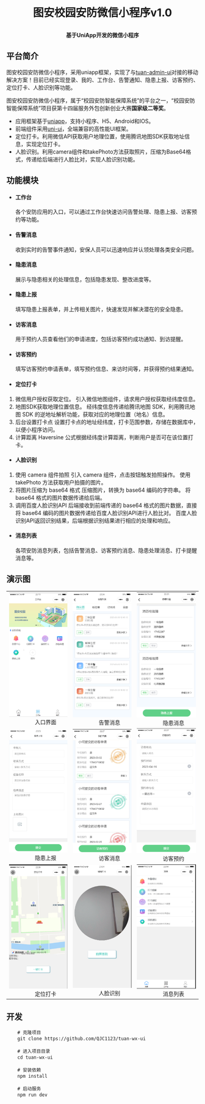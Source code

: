 
<h1 align="center" style="margin: 30px 0 30px; font-weight: bold;">图安校园安防微信小程序v1.0</h1>
<h4 align="center">基于UniApp开发的微信小程序</h4>


## 平台简介

图安校园安防微信小程序，采用uniapp框架，实现了与[tuan-admin-ui](https://github.com/QJC1123/tuan-admin-ui)对接的移动解决方案！目前已经实现登录、我的、工作台、告警通知、隐患上报、访客预约、定位打卡、人脸识别等功能。

图安校园安防微信小程序，属于“校园安防智能保障系统”的平台之一，“校园安防智能保障系统”项目获第十四届服务外包创新创业大赛**国家级二等奖**。


* 应用框架基于[uniapp](https://uniapp.dcloud.net.cn/)，支持小程序、H5、Android和IOS。
* 前端组件采用[uni-ui](https://github.com/dcloudio/uni-ui)，全端兼容的高性能UI框架。
* 定位打卡。利用微信API获取用户地理位置，使用腾讯地图SDK获取地址信息，实现定位打卡。
* 人脸识别。利用camera组件和takePhoto方法获取照片，压缩为Base64格式，传递给后端进行人脸比对，实现人脸识别功能。



## 功能模块

* #### 工作台 #### 
    各个安防应用的入口，可以通过工作台快速访问告警处理、隐患上报、访客预约等功能。

* #### 告警消息 #### 
   收到实时的告警事件通知，安保人员可以迅速响应并认领处理各类安全问题。

* #### 隐患消息 #### 
    展示与隐患相关的处理信息，包括隐患发现、整改进度等。

* #### 隐患上报 #### 
    填写隐患上报表单，并上传相关图片，快速发现并解决潜在的安全隐患。

* #### 访客消息 #### 
    用于预约人员查看他们的申请进度，包括访客预约成功通知、到访提醒。

* #### 访客预约 #### 
    填写访客预约申请表单，填写预约信息、来访时间等，并获得预约结果通知。

* #### 定位打卡 #### 

1. 微信用户授权获取定位。
引入微信地图组件，请求用户授权获取经纬度信息。
2. 地图SDK获取地理位置信息。
经纬度信息传递给腾讯地图 SDK，利用腾讯地图 SDK 的逆地址解析功能，获取对应的地理位置（地名）信息。
3. 后台设置打卡点
设置打卡点的地址经纬度，打卡范围参数，存储在数据库中，以便小程序访问。
4. 计算距离
Haversine 公式根据经纬度计算距离，判断用户是否可在该位置打卡。


* #### 人脸识别 #### 
1. 使用 camera 组件拍照
引入 camera 组件，点击按钮触发拍照操作。
使用 takePhoto 方法获取用户拍摄的图片。
2. 将图片压缩为 base64 格式
压缩图片，转换为 base64 编码的字符串。
将 base64 格式的图片数据传递给后端。
3. 调用百度人脸识别API
后端接收到前端传递的 base64 格式的图片数据，直接将 base64 编码的图片数据传递给百度人脸识别API进行人脸比对。
百度人脸识别API返回识别结果，后端根据识别结果进行相应的处理和响应。


* #### 消息列表 #### 
    各项安防消息列表，包括告警消息、访客预约消息、隐患处理消息、打卡提醒消息等。



## 演示图

<table>
    <tr>
        <td>
            <img src="img/1.png"/>
            <div class="caption">&nbsp;&nbsp;&nbsp;&nbsp;&nbsp;&nbsp;&nbsp;&nbsp;&nbsp;&nbsp;&nbsp;&nbsp;&nbsp;&nbsp;&nbsp;&nbsp;&nbsp;&nbsp;入口界面</div>
        </td>
        <td>
            <img src="img/2.png"/>
            <div class="caption">&nbsp;&nbsp;&nbsp;&nbsp;&nbsp;&nbsp;&nbsp;&nbsp;&nbsp;&nbsp;&nbsp;&nbsp;&nbsp;&nbsp;&nbsp;&nbsp;&nbsp;&nbsp;告警消息</div>
        </td>
        <td>
            <img src="img/3.png"/>
            <div class="caption">&nbsp;&nbsp;&nbsp;&nbsp;&nbsp;&nbsp;&nbsp;&nbsp;&nbsp;&nbsp;&nbsp;&nbsp;&nbsp;&nbsp;&nbsp;&nbsp;&nbsp;&nbsp;隐患消息</div>
        </td>
    </tr>
    <tr>
        <td>
            <img src="img/4.png"/>
            <div class="caption">&nbsp;&nbsp;&nbsp;&nbsp;&nbsp;&nbsp;&nbsp;&nbsp;&nbsp;&nbsp;&nbsp;&nbsp;&nbsp;&nbsp;&nbsp;&nbsp;&nbsp;&nbsp;隐患上报</div>
        </td>
        <td>
            <img src="img/5.png"/>
            <div class="caption">&nbsp;&nbsp;&nbsp;&nbsp;&nbsp;&nbsp;&nbsp;&nbsp;&nbsp;&nbsp;&nbsp;&nbsp;&nbsp;&nbsp;&nbsp;&nbsp;&nbsp;&nbsp;访客消息</div>
        </td>
        <td>
            <img src="img/6.png"/>
            <div class="caption">&nbsp;&nbsp;&nbsp;&nbsp;&nbsp;&nbsp;&nbsp;&nbsp;&nbsp;&nbsp;&nbsp;&nbsp;&nbsp;&nbsp;&nbsp;&nbsp;&nbsp;&nbsp;访客预约</div>
        </td>
    </tr>
    <tr>
        <td>
            <img src="img/7.png"/>
            <div class="caption">&nbsp;&nbsp;&nbsp;&nbsp;&nbsp;&nbsp;&nbsp;&nbsp;&nbsp;&nbsp;&nbsp;&nbsp;&nbsp;&nbsp;&nbsp;&nbsp;&nbsp;&nbsp;定位打卡</div>
        </td>
        <td>
            <img src="img/8.png"/>
            <div class="caption">&nbsp;&nbsp;&nbsp;&nbsp;&nbsp;&nbsp;&nbsp;&nbsp;&nbsp;&nbsp;&nbsp;&nbsp;&nbsp;&nbsp;&nbsp;&nbsp;&nbsp;&nbsp;人脸识别</div>
        </td>
        <td>
            <img src="img/9.png"/>
            <div class="caption">&nbsp;&nbsp;&nbsp;&nbsp;&nbsp;&nbsp;&nbsp;&nbsp;&nbsp;&nbsp;&nbsp;&nbsp;&nbsp;&nbsp;&nbsp;&nbsp;&nbsp;&nbsp;消息列表</div>
        </td>
    </tr>
</table>


## 开发
        # 克隆项目
        git clone https://github.com/QJC1123/tuan-wx-ui

        # 进入项目目录
        cd tuan-wx-ui

        # 安装依赖
        npm install

        # 启动服务
        npm run dev





